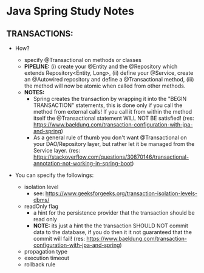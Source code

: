 # Java Spring Study Notes

## TRANSACTIONS:  
* How?  
  * specify @Transactional on methods or classes  
  * __PIPELINE:__ (i) create your @Entity and the @Repository which extends Repository<Entity, Long>, (ii) define your @Service, create an @Autowired repository and define a @Transactional method, (iii) the method will now be atomic when called from other methods.  
  * __NOTES:__
    * Spring creates the transaction by wrapping it into the "BEGIN TRANSACTION" statements, this is done only if you call the method from external calls! If you call it from within the method itself the @Transactional statement WILL NOT BE satisfied! (res: https://www.baeldung.com/transaction-configuration-with-jpa-and-spring)
    * As a general rule of thumb you don't want @Transactional on your DAO/Repository layer, but rather let it be managed from the Service layer. (res: https://stackoverflow.com/questions/30870146/transactional-annotation-not-working-in-spring-boot)

* You can specify the followings:  
  * isolation level
    * see: https://www.geeksforgeeks.org/transaction-isolation-levels-dbms/
  * readOnly flag
    * a hint for the persistence provider that the transaction should be read only
    * __NOTE:__ its just a hint the the transaction SHOULD NOT commit data to the database, if you do then it it not guaranteed that the commit will fail! (res: https://www.baeldung.com/transaction-configuration-with-jpa-and-spring)
  * propagation type  
  * execution timeout  
  * rollback rule  
